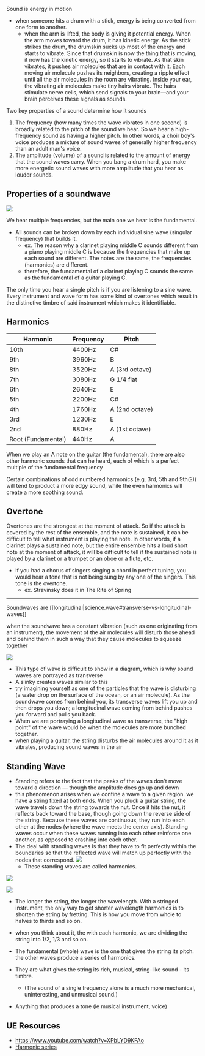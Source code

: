
Sound is energy in motion
- when someone hits a drum with a stick, energy is being converted from one form to another.
  - when the arm is lifted, the body is giving it potential energy. When the arm moves toward the drum, it has kinetic energy. As the stick strikes the drum, the drumskin sucks up most of the energy and starts to vibrate. Since that drumskin is now the thing that is moving, it now has the kinetic energy, so it starts to vibrate. As that skin vibrates, it pushes air molecules that are in contact with it. Each moving air molecule pushes its neighbors, creating a ripple effect until all the air molecules in the room are vibrating. Inside your ear, the vibrating air molecules make tiny hairs vibrate. The hairs stimulate nerve cells, which send signals to your brain—and your brain perceives these signals as sounds.

Two key properties of a sound determine how it sounds
1. The frequency (how many times the wave vibrates in one second) is broadly related to the pitch of the sound we hear. So we hear a high-frequency sound as having a higher pitch. In other words, a choir boy's voice produces a mixture of sound waves of generally higher frequency than an adult man's voice. 
2. The amplitude (volume) of a sound is related to the amount of energy that the sound waves carry. When you bang a drum hard, you make more energetic sound waves with more amplitude that you hear as louder sounds.

## Properties of a soundwave
![](/assets/images/2022-07-18-18-53-40.png)

We hear multiple frequencies, but the main one we hear is the fundamental.
- All sounds can be broken down by each individual sine wave (singular frequency) that builds it. 
  - ex. The reason why a clarinet playing middle C sounds different from a piano playing middle C is because the frequencies that make up each sound are different. The notes are the same, the frequencies (harmonics) are different.
  - therefore, the fundamental of a clarinet playing C sounds the same as the fundamental of a guitar playing C.

The only time you hear a single pitch is if you are listening to a sine wave. Every instrument and wave form has some kind of overtones which result in the distinctive timbre of said instrument which makes it identifiable.

## Harmonics

| Harmonic           | Frequency | Pitch          |
|--------------------|-----------|----------------|
| 10th               | 4400Hz    | C#             |
| 9th                | 3960Hz    | B              |
| 8th                | 3520Hz    | A (3rd octave) |
| 7th                | 3080Hz    | G 1/4 flat     |
| 6th                | 2640Hz    | E              |
| 5th                | 2200Hz    | C#             |
| 4th                | 1760Hz    | A (2nd octave) |
| 3rd                | 1230Hz    | E              |
| 2nd                | 880Hz     | A (1st octave) |
| Root (Fundamental) | 440Hz     | A              |

When we play an A note on the guitar (the fundamental), there are also other harmonic sounds that can he heard, each of which is a perfect multiple of the fundamental frequency

Certain combinations of odd numbered harmonics (e.g. 3rd, 5th and 9th(?)) will tend to product a more edgy sound, while the even harmonics will create a more soothing sound.

## Overtone
Overtones are the strongest at the moment of attack. So if the attack is covered by the rest of the ensemble, and the note is sustained, it can be difficult to tell what instrument is playing the note. In other words, if a clarinet plays a sustained note, but the entire ensemble hits a loud short note at the moment of attack, it will be difficult to tell if the sustained note is played by a clarinet or a trumpet or an oboe or a flute, etc.
- if you had a chorus of singers singing a chord in perfect tuning, you would hear a tone that is not being sung by any one of the singers. This tone is the overtone.
  - ex. Stravinsky does it in The Rite of Spring

* * *

Soundwaves are [[longitudinal|science.wave#transverse-vs-longitudinal-waves]]

when the soundwave has a constant vibration (such as one originating from an instrument), the movement of the air molecules will disturb those ahead and behind them in such a way that they cause molecules to squeeze together 

![](./assets/images/2021-03-27-19-32-58.png)

- This type of wave is difficult to show in a diagram, which is why sound waves are portrayed as transverse 
- A slinky creates waves similar to this
- try imagining yourself as one of the particles that the wave is disturbing (a water drop on the surface of the ocean, or an air molecule). As the soundwave comes from behind you, its transverse waves lift you up and then drops you down; a longitudinal wave coming from behind pushes you forward and pulls you back.
- When we are portraying a longitudinal wave as transverse, the "high point" of the wave would be when the molecules are more bunched together.
- when playing a guitar, the string disturbs the air molecules around it as it vibrates, producing sound waves in the air

## Standing Wave
- Standing refers to the fact that the peaks of the waves don't move toward a direction — though the amplitude does go up and down
- this phenomenon arises when we confine a wave to a given region. we have a string fixed at both ends. When you pluck a guitar string, the wave travels down the string towards the nut. Once it hits the nut, it reflects back toward the base, though going down the reverse side of the string. Because these waves are continuous, they run into each other at the nodes (where the wave meets the center axis). Standing waves occur when these waves running into each other reinforce one another, as opposed to crashing into each other.
- The deal with standing waves is that they have to fit perfectly within the boundaries so that the reflected wave will match up perfectly with the nodes that correspond.
![](/assets/images/2021-03-27-19-33-15.png)
  - These standing waves are called harmonics.

![](/assets/images/2021-03-27-19-33-31.png)

![](/assets/images/2021-03-27-19-33-43.png)
- The longer the string, the longer the wavelength. With a stringed instrument, the only way to get shorter wavelength harmonics is to shorten the string by fretting. This is how you move from whole to halves to thirds and so on.
- when you think about it, the with each harmonic, we are dividing the string into 1/2, 1/3 and so on. 
- The fundamental (whole) wave is the one that gives the string its pitch. the other waves produce a series of harmonics. 
- They are what gives the string its rich, musical, string-like sound - its timbre. 
  - (The sound of a single frequency alone is a much more mechanical, uninteresting, and unmusical sound.)

- Anything that produces a tone (ie musical instrument, voice) 

## UE Resources
- https://www.youtube.com/watch?v=XPbLYD9KFAo
- [Harmonic series](https://www.youtube.com/watch?v=Wx_kugSemfY)